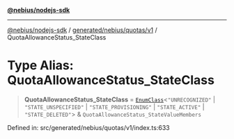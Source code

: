 [**@nebius/nodejs-sdk**](../../../../../README.md)

---

[@nebius/nodejs-sdk](../../../../../README.md) / [generated/nebius/quotas/v1](../README.md) / QuotaAllowanceStatus_StateClass

# Type Alias: QuotaAllowanceStatus_StateClass

> **QuotaAllowanceStatus_StateClass** = [`EnumClass`](../../../../../runtime/protos/enum/type-aliases/EnumClass.md)\<`"UNRECOGNIZED"` \| `"STATE_UNSPECIFIED"` \| `"STATE_PROVISIONING"` \| `"STATE_ACTIVE"` \| `"STATE_DELETED"`\> & `QuotaAllowanceStatus_StateValueMembers`

Defined in: src/generated/nebius/quotas/v1/index.ts:633
